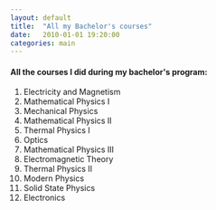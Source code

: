 ```yaml
---
layout: default
title:  "All my Bachelor's courses"
date:   2010-01-01 19:20:00
categories: main
---
```



#### All the courses I did during my bachelor's program:

1. Electricity and Magnetism
1. Mathematical Physics I
1. Mechanical Physics
1. Mathematical Physics II
1. Thermal Physics I
1. Optics
1. Mathematical Physics III
1. Electromagnetic Theory
1. Thermal Physics II
1. Modern Physics
1. Solid State Physics
1. Electronics
